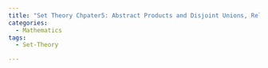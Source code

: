 ```yaml
---
title: "Set Theory Chpater5: Abstract Products and Disjoint Unions, Relating Function Sets"
categories:
  - Mathematics
tags:
  - Set-Theory

---
```


